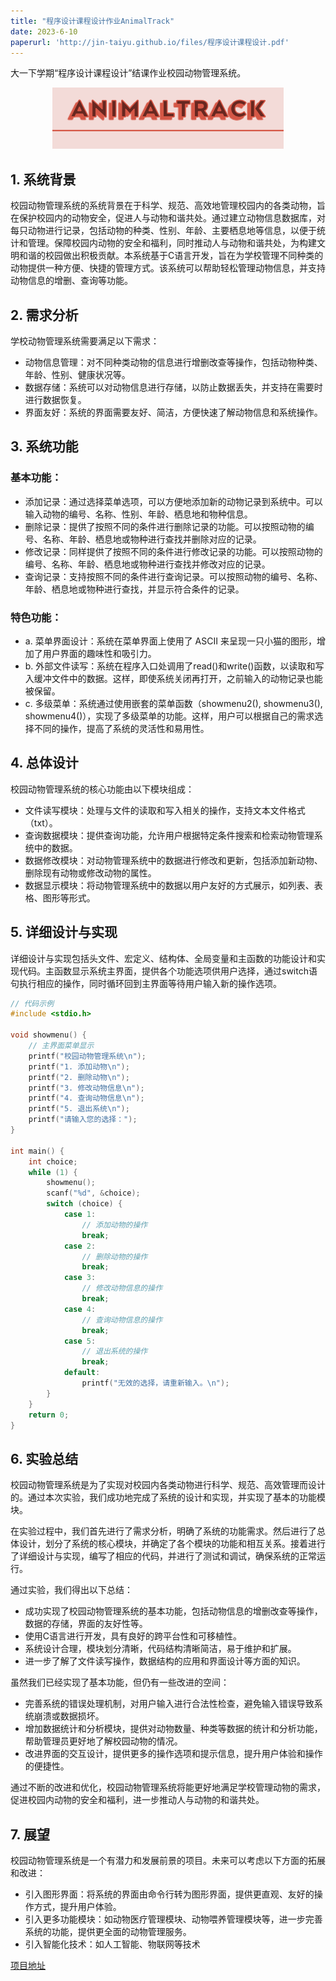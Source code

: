 ```yaml
---
title: "程序设计课程设计作业AnimalTrack"
date: 2023-6-10
paperurl: 'http://jin-taiyu.github.io/files/程序设计课程设计.pdf'
---
```


大一下学期“程序设计课程设计”结课作业校园动物管理系统。

<p align="center">
  <img src="/images/animal-track-logo.png" alt="图片" />
</p>

## 1. 系统背景
校园动物管理系统的系统背景在于科学、规范、高效地管理校园内的各类动物，旨在保护校园内的动物安全，促进人与动物和谐共处。通过建立动物信息数据库，对每只动物进行记录，包括动物的种类、性别、年龄、主要栖息地等信息，以便于统计和管理。保障校园内动物的安全和福利，同时推动人与动物和谐共处，为构建文明和谐的校园做出积极贡献。本系统基于C语言开发，旨在为学校管理不同种类的动物提供一种方便、快捷的管理方式。该系统可以帮助轻松管理动物信息，并支持动物信息的增删、查询等功能。

## 2. 需求分析
学校动物管理系统需要满足以下需求：
- 动物信息管理：对不同种类动物的信息进行增删改查等操作，包括动物种类、年龄、性别、健康状况等。
- 数据存储：系统可以对动物信息进行存储，以防止数据丢失，并支持在需要时进行数据恢复。
- 界面友好：系统的界面需要友好、简洁，方便快速了解动物信息和系统操作。

## 3. 系统功能

### 基本功能：

- 添加记录：通过选择菜单选项，可以方便地添加新的动物记录到系统中。可以输入动物的编号、名称、性别、年龄、栖息地和物种信息。
- 删除记录：提供了按照不同的条件进行删除记录的功能。可以按照动物的编号、名称、年龄、栖息地或物种进行查找并删除对应的记录。
- 修改记录：同样提供了按照不同的条件进行修改记录的功能。可以按照动物的编号、名称、年龄、栖息地或物种进行查找并修改对应的记录。
- 查询记录：支持按照不同的条件进行查询记录。可以按照动物的编号、名称、年龄、栖息地或物种进行查找，并显示符合条件的记录。

### 特色功能：

- a. 菜单界面设计：系统在菜单界面上使用了 ASCII 来呈现一只小猫的图形，增加了用户界面的趣味性和吸引力。
- b. 外部文件读写：系统在程序入口处调用了read()和write()函数，以读取和写入缓冲文件中的数据。这样，即使系统关闭再打开，之前输入的动物记录也能被保留。
- c. 多级菜单：系统通过使用嵌套的菜单函数（showmenu2(), showmenu3(), showmenu4()），实现了多级菜单的功能。这样，用户可以根据自己的需求选择不同的操作，提高了系统的灵活性和易用性。

## 4. 总体设计
校园动物管理系统的核心功能由以下模块组成：
- 文件读写模块：处理与文件的读取和写入相关的操作，支持文本文件格式（txt）。
- 查询数据模块：提供查询功能，允许用户根据特定条件搜索和检索动物管理系统中的数据。
- 数据修改模块：对动物管理系统中的数据进行修改和更新，包括添加新动物、删除现有动物或修改动物的属性。
- 数据显示模块：将动物管理系统中的数据以用户友好的方式展示，如列表、表格、图形等形式。

## 5. 详细设计与实现
详细设计与实现包括头文件、宏定义、结构体、全局变量和主函数的功能设计和实现代码。主函数显示系统主界面，提供各个功能选项供用户选择，通过switch语句执行相应的操作，同时循环回到主界面等待用户输入新的操作选项。

```c
// 代码示例
#include <stdio.h>

void showmenu() {
    // 主界面菜单显示
    printf("校园动物管理系统\n");
    printf("1. 添加动物\n");
    printf("2. 删除动物\n");
    printf("3. 修改动物信息\n");
    printf("4. 查询动物信息\n");
    printf("5. 退出系统\n");
    printf("请输入您的选择：");
}

int main() {
    int choice;
    while (1) {
        showmenu();
        scanf("%d", &choice);
        switch (choice) {
            case 1:
                // 添加动物的操作
                break;
            case 2:
                // 删除动物的操作
                break;
            case 3:
                // 修改动物信息的操作
                break;
            case 4:
                // 查询动物信息的操作
                break;
            case 5:
                // 退出系统的操作
                break;
            default:
                printf("无效的选择，请重新输入。\n");
        }
    }
    return 0;
}
```
## 6. 实验总结

校园动物管理系统是为了实现对校园内各类动物进行科学、规范、高效管理而设计的。通过本次实验，我们成功地完成了系统的设计和实现，并实现了基本的功能模块。

在实验过程中，我们首先进行了需求分析，明确了系统的功能需求。然后进行了总体设计，划分了系统的核心模块，并确定了各个模块的功能和相互关系。接着进行了详细设计与实现，编写了相应的代码，并进行了测试和调试，确保系统的正常运行。

通过实验，我们得出以下总结：

- 成功实现了校园动物管理系统的基本功能，包括动物信息的增删改查等操作，数据的存储，界面的友好性等。
- 使用C语言进行开发，具有良好的跨平台性和可移植性。
- 系统设计合理，模块划分清晰，代码结构清晰简洁，易于维护和扩展。
- 进一步了解了文件读写操作，数据结构的应用和界面设计等方面的知识。

虽然我们已经实现了基本功能，但仍有一些改进的空间：

- 完善系统的错误处理机制，对用户输入进行合法性检查，避免输入错误导致系统崩溃或数据损坏。
- 增加数据统计和分析模块，提供对动物数量、种类等数据的统计和分析功能，帮助管理员更好地了解校园动物的情况。
- 改进界面的交互设计，提供更多的操作选项和提示信息，提升用户体验和操作的便捷性。

通过不断的改进和优化，校园动物管理系统将能更好地满足学校管理动物的需求，促进校园内动物的安全和福利，进一步推动人与动物的和谐共处。

## 7. 展望

校园动物管理系统是一个有潜力和发展前景的项目。未来可以考虑以下方面的拓展和改进：

- 引入图形界面：将系统的界面由命令行转为图形界面，提供更直观、友好的操作方式，提升用户体验。
- 引入更多功能模块：如动物医疗管理模块、动物喂养管理模块等，进一步完善系统的功能，提供更全面的动物管理服务。
- 引入智能化技术：如人工智能、物联网等技术

[项目地址](https://gitee.com/kim_tae_woo/animal-track.git)